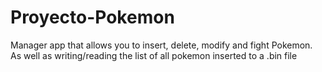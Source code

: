 # Proyecto-Pokemon
Manager app that allows you to insert, delete, modify and fight Pokemon. As well as writing/reading the list of all pokemon inserted to a .bin file
